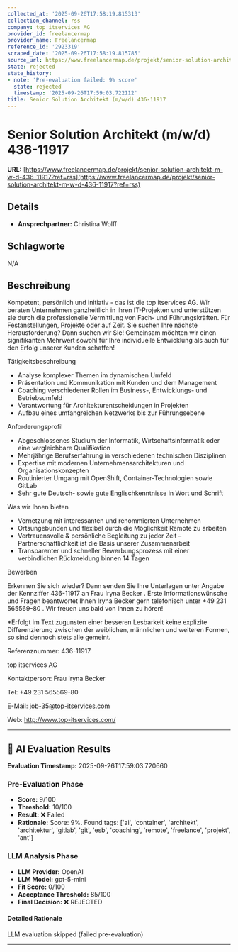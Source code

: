 ```yaml
---
collected_at: '2025-09-26T17:58:19.815313'
collection_channel: rss
company: top itservices AG
provider_id: freelancermap
provider_name: Freelancermap
reference_id: '2923319'
scraped_date: '2025-09-26T17:58:19.815785'
source_url: https://www.freelancermap.de/projekt/senior-solution-architekt-m-w-d-436-11917?ref=rss
state: rejected
state_history:
- note: 'Pre-evaluation failed: 9% score'
  state: rejected
  timestamp: '2025-09-26T17:59:03.722112'
title: Senior Solution Architekt (m/w/d) 436-11917
---
```




# Senior Solution Architekt (m/w/d) 436-11917
**URL:** [https://www.freelancermap.de/projekt/senior-solution-architekt-m-w-d-436-11917?ref=rss](https://www.freelancermap.de/projekt/senior-solution-architekt-m-w-d-436-11917?ref=rss)
## Details
- **Ansprechpartner:** Christina Wolff

## Schlagworte
N/A

## Beschreibung
Kompetent, persönlich und initiativ - das ist die top itservices AG. Wir beraten Unternehmen ganzheitlich in ihren IT-Projekten und unterstützen sie durch die professionelle Vermittlung von Fach- und Führungskräften. Für Festanstellungen, Projekte oder auf Zeit. Sie suchen Ihre nächste Herausforderung? Dann suchen wir Sie! Gemeinsam möchten wir einen signifikanten Mehrwert sowohl für Ihre individuelle Entwicklung als auch für den Erfolg unserer Kunden schaffen! 
 
 Tätigkeitsbeschreibung 
 
 
- Analyse komplexer Themen im dynamischen Umfeld
- Präsentation und Kommunikation mit Kunden und dem Management
- Coaching verschiedener Rollen im Business-, Entwicklungs- und Betriebsumfeld
- Verantwortung für Architekturentscheidungen in Projekten
- Aufbau eines umfangreichen Netzwerks bis zur Führungsebene
 
 
 Anforderungsprofil 
 
 
- Abgeschlossenes Studium der Informatik, Wirtschaftsinformatik oder eine vergleichbare Qualifikation
- Mehrjährige Berufserfahrung in verschiedenen technischen Disziplinen
- Expertise mit modernen Unternehmensarchitekturen und Organisationskonzepten
- Routinierter Umgang mit OpenShift, Container-Technologien sowie GitLab
- Sehr gute Deutsch- sowie gute Englischkenntnisse in Wort und Schrift
 
 
 Was wir Ihnen bieten 
 
 
- Vernetzung mit interessanten und renommierten Unternehmen
- Ortsungebunden und flexibel durch die Möglichkeit Remote zu arbeiten
- Vertrauensvolle & persönliche Begleitung zu jeder Zeit – Partnerschaftlichkeit ist die Basis unserer Zusammenarbeit
- Transparenter und schneller Bewerbungsprozess mit einer verbindlichen Rückmeldung binnen 14 Tagen
 
 
 Bewerben 
 
 Erkennen Sie sich wieder? Dann senden Sie Ihre Unterlagen unter Angabe der Kennziffer 436-11917 an Frau Iryna Becker . Erste Informationswünsche und Fragen beantwortet Ihnen Iryna Becker gern telefonisch unter +49 231 565569-80 . Wir freuen uns bald von Ihnen zu hören! 
 
 *Erfolgt im Text zugunsten einer besseren Lesbarkeit keine explizite Differenzierung zwischen der weiblichen, männlichen und weiteren Formen, so sind dennoch stets alle gemeint. 
 
 Referenznummer: 436-11917 
 
 top itservices AG 
 
 Kontaktperson: 
 Frau Iryna Becker 
 
 Tel: +49 231 565569-80 
 
 E-Mail: job-35@top-itservices.com 
 
 Web: http://www.top-itservices.com/

---

## 🤖 AI Evaluation Results

**Evaluation Timestamp:** 2025-09-26T17:59:03.720660

### Pre-Evaluation Phase
- **Score:** 9/100
- **Threshold:** 10/100
- **Result:** ❌ Failed
- **Rationale:** Score: 9%. Found tags: ['ai', 'container', 'architekt', 'architektur', 'gitlab', 'git', 'esb', 'coaching', 'remote', 'freelance', 'projekt', 'ant']

### LLM Analysis Phase
- **LLM Provider:** OpenAI
- **LLM Model:** gpt-5-mini
- **Fit Score:** 0/100
- **Acceptance Threshold:** 85/100
- **Final Decision:** ❌ REJECTED

#### Detailed Rationale
LLM evaluation skipped (failed pre-evaluation)

---
